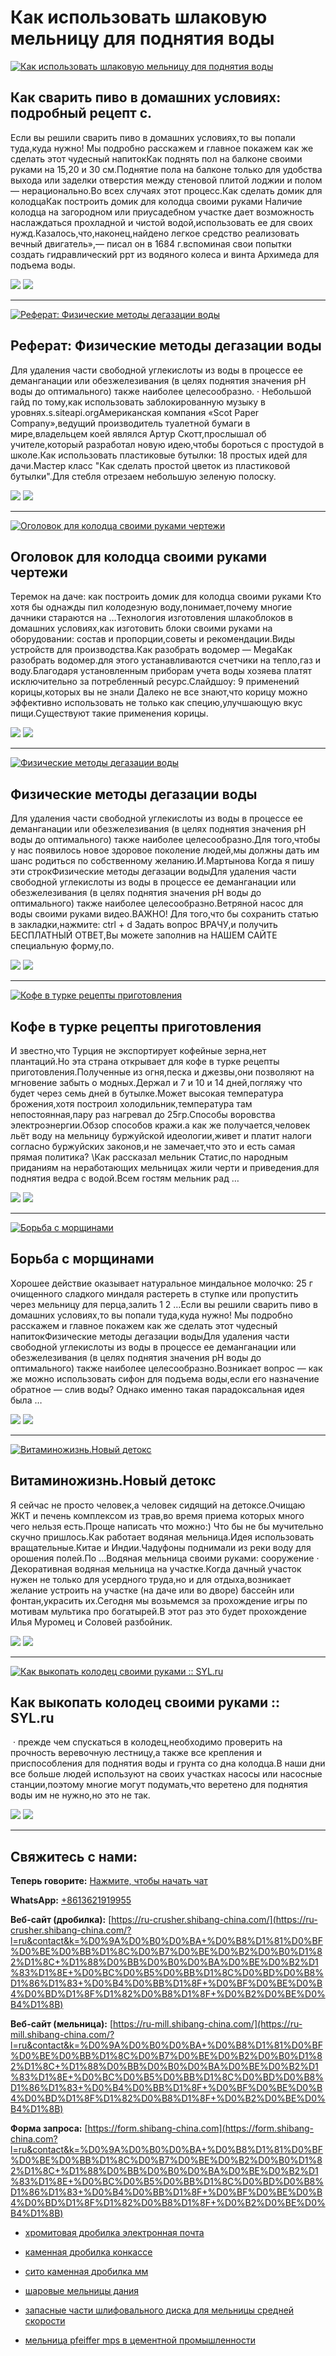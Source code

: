 # Как использовать шлаковую мельницу для поднятия воды

<a href="https://swt.shibang-china.com/?l=ru&img&k=%D0%9A%D0%B0%D0%BA+%D0%B8%D1%81%D0%BF%D0%BE%D0%BB%D1%8C%D0%B7%D0%BE%D0%B2%D0%B0%D1%82%D1%8C+%D1%88%D0%BB%D0%B0%D0%BA%D0%BE%D0%B2%D1%83%D1%8E+%D0%BC%D0%B5%D0%BB%D1%8C%D0%BD%D0%B8%D1%86%D1%83+%D0%B4%D0%BB%D1%8F+%D0%BF%D0%BE%D0%B4%D0%BD%D1%8F%D1%82%D0%B8%D1%8F+%D0%B2%D0%BE%D0%B4%D1%8B" target="_blank">![Как использовать шлаковую мельницу для поднятия воды](http://static.shibang-china.com/all-800x300/991.jpg)</a>

## Как сварить пиво в домашних условиях: подробный рецепт с.
Если вы решили сварить пиво в домашних условиях,то вы попали туда,куда нужно! Мы подробно расскажем и главное покажем как же сделать этот чудесный напитокКак поднять пол на балконе своими руками на 15,20 и 30 см.Поднятие пола на балконе только для удобства выхода или заделки отверстия между стеновой плитой лоджии и полом — нерационально.Во всех случаях этот процесс.Как сделать домик для колодцаКак построить домик для колодца своими руками Наличие колодца на загородном или приусадебном участке дает возможность наслаждаться прохладной и чистой водой,использовать ее для своих нужд.Казалось,что,наконец,найдено легкое средство реализовать вечный двигатель&#187;,— писал он в 1684 г.вспоминая свои попытки создать гидравлический ррт из водяного колеса и винта Архимеда для подъема воды.


<a href="https://whatsapp.shibangsoft.com/WhatsApp.php" target="_blank" title="WhatsApp">![](http://static.shibang-china.com/icon/whatsapp.png)</a> <a href="https://swt.shibang-china.com/?l=ru&icon&k=%D0%9A%D0%B0%D0%BA+%D0%B8%D1%81%D0%BF%D0%BE%D0%BB%D1%8C%D0%B7%D0%BE%D0%B2%D0%B0%D1%82%D1%8C+%D1%88%D0%BB%D0%B0%D0%BA%D0%BE%D0%B2%D1%83%D1%8E+%D0%BC%D0%B5%D0%BB%D1%8C%D0%BD%D0%B8%D1%86%D1%83+%D0%B4%D0%BB%D1%8F+%D0%BF%D0%BE%D0%B4%D0%BD%D1%8F%D1%82%D0%B8%D1%8F+%D0%B2%D0%BE%D0%B4%D1%8B" target="_blank">![](http://static.shibang-china.com/icon/chat-ru.png)</a>

---

<a href="https://swt.shibang-china.com/?l=ru&img&k=%D0%9A%D0%B0%D0%BA+%D0%B8%D1%81%D0%BF%D0%BE%D0%BB%D1%8C%D0%B7%D0%BE%D0%B2%D0%B0%D1%82%D1%8C+%D1%88%D0%BB%D0%B0%D0%BA%D0%BE%D0%B2%D1%83%D1%8E+%D0%BC%D0%B5%D0%BB%D1%8C%D0%BD%D0%B8%D1%86%D1%83+%D0%B4%D0%BB%D1%8F+%D0%BF%D0%BE%D0%B4%D0%BD%D1%8F%D1%82%D0%B8%D1%8F+%D0%B2%D0%BE%D0%B4%D1%8B" target="_blank">![Реферат: Физические методы дегазации воды](http://static.shibang-china.com/all-800x300/108.jpg)</a>

## Реферат: Физические методы дегазации воды
Для удаления части свободной углекислоты из воды в процессе ее деманганации или обезжелезивания (в целях поднятия значения рН воды до оптимального) также наиболее целесообразно.&nbsp;&#0183;&#32;Небольшой гайд по тому,как использовать заблокированную музыку в уровнях.s.siteapi.orgАмериканская компания &#171;Scot Paper Company&#187;,ведущий производитель туалетной бумаги в мире,владельцем коей являлся Артур Скотт,прослышал об учителе,который разработал новую идею,чтобы бороться с простудой в школе.Как использовать пластиковые бутылки: 18 простых идей для дачи.Мастер класс &quot;Как сделать простой цветок из пластиковой бутылки&quot;.Для стебля отрезаем небольшую зеленую полоску.


<a href="https://whatsapp.shibangsoft.com/WhatsApp.php" target="_blank" title="WhatsApp">![](http://static.shibang-china.com/icon/whatsapp.png)</a> <a href="https://swt.shibang-china.com/?l=ru&icon&k=%D0%9A%D0%B0%D0%BA+%D0%B8%D1%81%D0%BF%D0%BE%D0%BB%D1%8C%D0%B7%D0%BE%D0%B2%D0%B0%D1%82%D1%8C+%D1%88%D0%BB%D0%B0%D0%BA%D0%BE%D0%B2%D1%83%D1%8E+%D0%BC%D0%B5%D0%BB%D1%8C%D0%BD%D0%B8%D1%86%D1%83+%D0%B4%D0%BB%D1%8F+%D0%BF%D0%BE%D0%B4%D0%BD%D1%8F%D1%82%D0%B8%D1%8F+%D0%B2%D0%BE%D0%B4%D1%8B" target="_blank">![](http://static.shibang-china.com/icon/chat-ru.png)</a>

---

<a href="https://swt.shibang-china.com/?l=ru&img&k=%D0%9A%D0%B0%D0%BA+%D0%B8%D1%81%D0%BF%D0%BE%D0%BB%D1%8C%D0%B7%D0%BE%D0%B2%D0%B0%D1%82%D1%8C+%D1%88%D0%BB%D0%B0%D0%BA%D0%BE%D0%B2%D1%83%D1%8E+%D0%BC%D0%B5%D0%BB%D1%8C%D0%BD%D0%B8%D1%86%D1%83+%D0%B4%D0%BB%D1%8F+%D0%BF%D0%BE%D0%B4%D0%BD%D1%8F%D1%82%D0%B8%D1%8F+%D0%B2%D0%BE%D0%B4%D1%8B" target="_blank">![Оголовок для колодца своими руками чертежи](http://static.shibang-china.com/all-800x300/1269.jpg)</a>

## Оголовок для колодца своими руками чертежи
Теремок на даче: как построить домик для колодца своими руками Кто хотя бы однажды пил колодезную воду,понимает,почему многие дачники стараются на …Технология изготовления шлакоблоков в домашних условиях,как изготовить блоки своими руками на оборудовании: состав и пропорции,советы и рекомендации.Виды устройств для производства.Как разобрать водомер — MegaКак разобрать водомер.для этого устанавливаются счетчики на тепло,газ и воду.Благодаря установленным приборам учета воды хозяева платят исключительно за потребленный ресурс.Слайдшоу: 9 применений корицы,которых вы не знали Далеко не все знают,что корицу можно эффективно использовать не только как специю,улучшающую вкус пищи.Существуют такие применения корицы.


<a href="https://whatsapp.shibangsoft.com/WhatsApp.php" target="_blank" title="WhatsApp">![](http://static.shibang-china.com/icon/whatsapp.png)</a> <a href="https://swt.shibang-china.com/?l=ru&icon&k=%D0%9A%D0%B0%D0%BA+%D0%B8%D1%81%D0%BF%D0%BE%D0%BB%D1%8C%D0%B7%D0%BE%D0%B2%D0%B0%D1%82%D1%8C+%D1%88%D0%BB%D0%B0%D0%BA%D0%BE%D0%B2%D1%83%D1%8E+%D0%BC%D0%B5%D0%BB%D1%8C%D0%BD%D0%B8%D1%86%D1%83+%D0%B4%D0%BB%D1%8F+%D0%BF%D0%BE%D0%B4%D0%BD%D1%8F%D1%82%D0%B8%D1%8F+%D0%B2%D0%BE%D0%B4%D1%8B" target="_blank">![](http://static.shibang-china.com/icon/chat-ru.png)</a>

---

<a href="https://swt.shibang-china.com/?l=ru&img&k=%D0%9A%D0%B0%D0%BA+%D0%B8%D1%81%D0%BF%D0%BE%D0%BB%D1%8C%D0%B7%D0%BE%D0%B2%D0%B0%D1%82%D1%8C+%D1%88%D0%BB%D0%B0%D0%BA%D0%BE%D0%B2%D1%83%D1%8E+%D0%BC%D0%B5%D0%BB%D1%8C%D0%BD%D0%B8%D1%86%D1%83+%D0%B4%D0%BB%D1%8F+%D0%BF%D0%BE%D0%B4%D0%BD%D1%8F%D1%82%D0%B8%D1%8F+%D0%B2%D0%BE%D0%B4%D1%8B" target="_blank">![Физические методы дегазации воды](http://static.shibang-china.com/all-800x300/493.jpg)</a>

## Физические методы дегазации воды
Для удаления части свободной углекислоты из воды в процессе ее деманганации или обезжелезивания (в целях поднятия значения рН воды до оптимального) также наиболее целесообразно.Для того,чтобы у нас появилось новое здоровое поколение людей,мы должны дать им шанс родиться по собственному желанию.И.Мартынова Когда я пишу эти строкФизические методы дегазации водыДля удаления части свободной углекислоты из воды в процессе ее деманганации или обезжелезивания (в целях поднятия значения рН воды до оптимального) также наиболее целесообразно.Ветряной насос для воды своими руками видео.ВАЖНО! Для того,что бы сохранить статью в закладки,нажмите: ctrl + d Задать вопрос ВРАЧУ,и получить БЕСПЛАТНЫЙ ОТВЕТ,Вы можете заполнив на НАШЕМ САЙТЕ специальную форму,по.


<a href="https://whatsapp.shibangsoft.com/WhatsApp.php" target="_blank" title="WhatsApp">![](http://static.shibang-china.com/icon/whatsapp.png)</a> <a href="https://swt.shibang-china.com/?l=ru&icon&k=%D0%9A%D0%B0%D0%BA+%D0%B8%D1%81%D0%BF%D0%BE%D0%BB%D1%8C%D0%B7%D0%BE%D0%B2%D0%B0%D1%82%D1%8C+%D1%88%D0%BB%D0%B0%D0%BA%D0%BE%D0%B2%D1%83%D1%8E+%D0%BC%D0%B5%D0%BB%D1%8C%D0%BD%D0%B8%D1%86%D1%83+%D0%B4%D0%BB%D1%8F+%D0%BF%D0%BE%D0%B4%D0%BD%D1%8F%D1%82%D0%B8%D1%8F+%D0%B2%D0%BE%D0%B4%D1%8B" target="_blank">![](http://static.shibang-china.com/icon/chat-ru.png)</a>

---

<a href="https://swt.shibang-china.com/?l=ru&img&k=%D0%9A%D0%B0%D0%BA+%D0%B8%D1%81%D0%BF%D0%BE%D0%BB%D1%8C%D0%B7%D0%BE%D0%B2%D0%B0%D1%82%D1%8C+%D1%88%D0%BB%D0%B0%D0%BA%D0%BE%D0%B2%D1%83%D1%8E+%D0%BC%D0%B5%D0%BB%D1%8C%D0%BD%D0%B8%D1%86%D1%83+%D0%B4%D0%BB%D1%8F+%D0%BF%D0%BE%D0%B4%D0%BD%D1%8F%D1%82%D0%B8%D1%8F+%D0%B2%D0%BE%D0%B4%D1%8B" target="_blank">![Кофе в турке рецепты приготовления](http://static.shibang-china.com/all-800x300/1530.jpg)</a>

## Кофе в турке рецепты приготовления
И звестно,что Турция не экспортирует кофейные зерна,нет плантаций.Но эта страна открывает для кофе в турке рецепты приготовления.Полученные из огня,песка и джезвы,они позволяют на мгновение забыть о модных.Держал и 7 и 10 и 14 дней,погляжу что будет через семь дней в бутылке.Может высокая температура брожения,хотя построил холодильник,температура там непостоянная,пару раз нагревал до 25гр.Способы воровства электроэнергии.Обзор способов кражи.а как же получается,человек льёт воду на мельницу буржуйской идеологии,живет и платит налоги согласно буржуйских законов,и не замечает,что это и есть самая прямая политика? \Как рассказал мельник Статис,по народным приданиям на неработающих мельницах жили черти и приведения.для поднятия ведра с водой.Всем гостям мельник рад …


<a href="https://whatsapp.shibangsoft.com/WhatsApp.php" target="_blank" title="WhatsApp">![](http://static.shibang-china.com/icon/whatsapp.png)</a> <a href="https://swt.shibang-china.com/?l=ru&icon&k=%D0%9A%D0%B0%D0%BA+%D0%B8%D1%81%D0%BF%D0%BE%D0%BB%D1%8C%D0%B7%D0%BE%D0%B2%D0%B0%D1%82%D1%8C+%D1%88%D0%BB%D0%B0%D0%BA%D0%BE%D0%B2%D1%83%D1%8E+%D0%BC%D0%B5%D0%BB%D1%8C%D0%BD%D0%B8%D1%86%D1%83+%D0%B4%D0%BB%D1%8F+%D0%BF%D0%BE%D0%B4%D0%BD%D1%8F%D1%82%D0%B8%D1%8F+%D0%B2%D0%BE%D0%B4%D1%8B" target="_blank">![](http://static.shibang-china.com/icon/chat-ru.png)</a>

---

<a href="https://swt.shibang-china.com/?l=ru&img&k=%D0%9A%D0%B0%D0%BA+%D0%B8%D1%81%D0%BF%D0%BE%D0%BB%D1%8C%D0%B7%D0%BE%D0%B2%D0%B0%D1%82%D1%8C+%D1%88%D0%BB%D0%B0%D0%BA%D0%BE%D0%B2%D1%83%D1%8E+%D0%BC%D0%B5%D0%BB%D1%8C%D0%BD%D0%B8%D1%86%D1%83+%D0%B4%D0%BB%D1%8F+%D0%BF%D0%BE%D0%B4%D0%BD%D1%8F%D1%82%D0%B8%D1%8F+%D0%B2%D0%BE%D0%B4%D1%8B" target="_blank">![Борьба с морщинами](http://static.shibang-china.com/all-800x300/411.jpg)</a>

## Борьба с морщинами
Хорошее действие оказывает натуральное миндальное молочко: 25 г очищенного сладкого миндаля растереть в ступке или пропустить через мельницу для перца,залить 1 2 …Если вы решили сварить пиво в домашних условиях,то вы попали туда,куда нужно! Мы подробно расскажем и главное покажем как же сделать этот чудесный напитокФизические методы дегазации водыДля удаления части свободной углекислоты из воды в процессе ее деманганации или обезжелезивания (в целях поднятия значения рН воды до оптимального) также наиболее целесообразно.Возникает вопрос — как же можно использовать сифон для подъема воды,если его назначение обратное — слив воды? Однако именно такая парадоксальная идея была …


<a href="https://whatsapp.shibangsoft.com/WhatsApp.php" target="_blank" title="WhatsApp">![](http://static.shibang-china.com/icon/whatsapp.png)</a> <a href="https://swt.shibang-china.com/?l=ru&icon&k=%D0%9A%D0%B0%D0%BA+%D0%B8%D1%81%D0%BF%D0%BE%D0%BB%D1%8C%D0%B7%D0%BE%D0%B2%D0%B0%D1%82%D1%8C+%D1%88%D0%BB%D0%B0%D0%BA%D0%BE%D0%B2%D1%83%D1%8E+%D0%BC%D0%B5%D0%BB%D1%8C%D0%BD%D0%B8%D1%86%D1%83+%D0%B4%D0%BB%D1%8F+%D0%BF%D0%BE%D0%B4%D0%BD%D1%8F%D1%82%D0%B8%D1%8F+%D0%B2%D0%BE%D0%B4%D1%8B" target="_blank">![](http://static.shibang-china.com/icon/chat-ru.png)</a>

---

<a href="https://swt.shibang-china.com/?l=ru&img&k=%D0%9A%D0%B0%D0%BA+%D0%B8%D1%81%D0%BF%D0%BE%D0%BB%D1%8C%D0%B7%D0%BE%D0%B2%D0%B0%D1%82%D1%8C+%D1%88%D0%BB%D0%B0%D0%BA%D0%BE%D0%B2%D1%83%D1%8E+%D0%BC%D0%B5%D0%BB%D1%8C%D0%BD%D0%B8%D1%86%D1%83+%D0%B4%D0%BB%D1%8F+%D0%BF%D0%BE%D0%B4%D0%BD%D1%8F%D1%82%D0%B8%D1%8F+%D0%B2%D0%BE%D0%B4%D1%8B" target="_blank">![Витаминожизнь.Новый детокс](http://static.shibang-china.com/all-800x300/300.jpg)</a>

## Витаминожизнь.Новый детокс
Я сейчас не просто человек,а человек сидящий на детоксе.Очищаю ЖКТ и печень комплексом из трав,во время приема которых много чего нельзя есть.Проще написать что можно:) Что бы не бы мучительно скучно пришлось.Как работает водяная мельница.Идея использовать вращательные.Китае и Индии.Чадуфоны поднимали из реки воду для орошения полей.По …Водяная мельница своими руками: сооружение&nbsp;&#0183;&#32;Декоративная водяная мельница на участке.Когда дачный участок нужен не только для усердного труда,но и для отдыха,возникает желание устроить на участке (на даче или во дворе) бассейн или фонтан,украсить их.Сегодня мы возьмемся за прохождение игры по мотивам мультика про богатырей.В этот раз это будет прохождение Илья Муромец и Соловей разбойник.


<a href="https://whatsapp.shibangsoft.com/WhatsApp.php" target="_blank" title="WhatsApp">![](http://static.shibang-china.com/icon/whatsapp.png)</a> <a href="https://swt.shibang-china.com/?l=ru&icon&k=%D0%9A%D0%B0%D0%BA+%D0%B8%D1%81%D0%BF%D0%BE%D0%BB%D1%8C%D0%B7%D0%BE%D0%B2%D0%B0%D1%82%D1%8C+%D1%88%D0%BB%D0%B0%D0%BA%D0%BE%D0%B2%D1%83%D1%8E+%D0%BC%D0%B5%D0%BB%D1%8C%D0%BD%D0%B8%D1%86%D1%83+%D0%B4%D0%BB%D1%8F+%D0%BF%D0%BE%D0%B4%D0%BD%D1%8F%D1%82%D0%B8%D1%8F+%D0%B2%D0%BE%D0%B4%D1%8B" target="_blank">![](http://static.shibang-china.com/icon/chat-ru.png)</a>

---

<a href="https://swt.shibang-china.com/?l=ru&img&k=%D0%9A%D0%B0%D0%BA+%D0%B8%D1%81%D0%BF%D0%BE%D0%BB%D1%8C%D0%B7%D0%BE%D0%B2%D0%B0%D1%82%D1%8C+%D1%88%D0%BB%D0%B0%D0%BA%D0%BE%D0%B2%D1%83%D1%8E+%D0%BC%D0%B5%D0%BB%D1%8C%D0%BD%D0%B8%D1%86%D1%83+%D0%B4%D0%BB%D1%8F+%D0%BF%D0%BE%D0%B4%D0%BD%D1%8F%D1%82%D0%B8%D1%8F+%D0%B2%D0%BE%D0%B4%D1%8B" target="_blank">![Как выкопать колодец своими руками :: SYL.ru](http://static.shibang-china.com/all-800x300/1123.jpg)</a>

## Как выкопать колодец своими руками :: SYL.ru
&nbsp;&#0183;&#32;прежде чем спускаться в колодец,необходимо проверить на прочность веревочную лестницу,а также все крепления и приспособления для поднятия воды и грунта со дна колодца.В наши дни все больше людей используют на своих участках насосы или насосные станции,поэтому многие могут подумать,что веретено для поднятия воды им не нужно,но это не так.

<a href="https://whatsapp.shibangsoft.com/WhatsApp.php" target="_blank" title="WhatsApp">![](http://static.shibang-china.com/icon/whatsapp.png)</a> <a href="https://swt.shibang-china.com/?l=ru&icon&k=%D0%9A%D0%B0%D0%BA+%D0%B8%D1%81%D0%BF%D0%BE%D0%BB%D1%8C%D0%B7%D0%BE%D0%B2%D0%B0%D1%82%D1%8C+%D1%88%D0%BB%D0%B0%D0%BA%D0%BE%D0%B2%D1%83%D1%8E+%D0%BC%D0%B5%D0%BB%D1%8C%D0%BD%D0%B8%D1%86%D1%83+%D0%B4%D0%BB%D1%8F+%D0%BF%D0%BE%D0%B4%D0%BD%D1%8F%D1%82%D0%B8%D1%8F+%D0%B2%D0%BE%D0%B4%D1%8B" target="_blank">![](http://static.shibang-china.com/icon/chat-ru.png)</a>

---
## Свяжитесь с нами:

**Теперь говорите:** [Нажмите, чтобы начать чат](https://swt.shibang-china.com?l=ru&contact&k=%D0%9A%D0%B0%D0%BA+%D0%B8%D1%81%D0%BF%D0%BE%D0%BB%D1%8C%D0%B7%D0%BE%D0%B2%D0%B0%D1%82%D1%8C+%D1%88%D0%BB%D0%B0%D0%BA%D0%BE%D0%B2%D1%83%D1%8E+%D0%BC%D0%B5%D0%BB%D1%8C%D0%BD%D0%B8%D1%86%D1%83+%D0%B4%D0%BB%D1%8F+%D0%BF%D0%BE%D0%B4%D0%BD%D1%8F%D1%82%D0%B8%D1%8F+%D0%B2%D0%BE%D0%B4%D1%8B)

**WhatsApp:**  [+8613621919955](https://whatsapp.shibangsoft.com/WhatsApp.php)

**Веб-сайт (дробилка):** [https://ru-crusher.shibang-china.com/](https://ru-crusher.shibang-china.com/?l=ru&contact&k=%D0%9A%D0%B0%D0%BA+%D0%B8%D1%81%D0%BF%D0%BE%D0%BB%D1%8C%D0%B7%D0%BE%D0%B2%D0%B0%D1%82%D1%8C+%D1%88%D0%BB%D0%B0%D0%BA%D0%BE%D0%B2%D1%83%D1%8E+%D0%BC%D0%B5%D0%BB%D1%8C%D0%BD%D0%B8%D1%86%D1%83+%D0%B4%D0%BB%D1%8F+%D0%BF%D0%BE%D0%B4%D0%BD%D1%8F%D1%82%D0%B8%D1%8F+%D0%B2%D0%BE%D0%B4%D1%8B)

**Веб-сайт (мельница):** [https://ru-mill.shibang-china.com/](https://ru-mill.shibang-china.com/?l=ru&contact&k=%D0%9A%D0%B0%D0%BA+%D0%B8%D1%81%D0%BF%D0%BE%D0%BB%D1%8C%D0%B7%D0%BE%D0%B2%D0%B0%D1%82%D1%8C+%D1%88%D0%BB%D0%B0%D0%BA%D0%BE%D0%B2%D1%83%D1%8E+%D0%BC%D0%B5%D0%BB%D1%8C%D0%BD%D0%B8%D1%86%D1%83+%D0%B4%D0%BB%D1%8F+%D0%BF%D0%BE%D0%B4%D0%BD%D1%8F%D1%82%D0%B8%D1%8F+%D0%B2%D0%BE%D0%B4%D1%8B)

**Форма запроса:** [https://form.shibang-china.com](https://form.shibang-china.com?l=ru&contact&k=%D0%9A%D0%B0%D0%BA+%D0%B8%D1%81%D0%BF%D0%BE%D0%BB%D1%8C%D0%B7%D0%BE%D0%B2%D0%B0%D1%82%D1%8C+%D1%88%D0%BB%D0%B0%D0%BA%D0%BE%D0%B2%D1%83%D1%8E+%D0%BC%D0%B5%D0%BB%D1%8C%D0%BD%D0%B8%D1%86%D1%83+%D0%B4%D0%BB%D1%8F+%D0%BF%D0%BE%D0%B4%D0%BD%D1%8F%D1%82%D0%B8%D1%8F+%D0%B2%D0%BE%D0%B4%D1%8B)

* [хромитовая дробилка электронная почта](../131/%D1%85%D1%80%D0%BE%D0%BC%D0%B8%D1%82%D0%BE%D0%B2%D0%B0%D1%8F%20%D0%B4%D1%80%D0%BE%D0%B1%D0%B8%D0%BB%D0%BA%D0%B0%20%D1%8D%D0%BB%D0%B5%D0%BA%D1%82%D1%80%D0%BE%D0%BD%D0%BD%D0%B0%D1%8F%20%D0%BF%D0%BE%D1%87%D1%82%D0%B0.md)

* [каменная дробилка конкассе](../135/%D0%BA%D0%B0%D0%BC%D0%B5%D0%BD%D0%BD%D0%B0%D1%8F%20%D0%B4%D1%80%D0%BE%D0%B1%D0%B8%D0%BB%D0%BA%D0%B0%20%D0%BA%D0%BE%D0%BD%D0%BA%D0%B0%D1%81%D1%81%D0%B5.md)

* [сито каменная дробилка мм](../134/%D1%81%D0%B8%D1%82%D0%BE%20%D0%BA%D0%B0%D0%BC%D0%B5%D0%BD%D0%BD%D0%B0%D1%8F%20%D0%B4%D1%80%D0%BE%D0%B1%D0%B8%D0%BB%D0%BA%D0%B0%20%D0%BC%D0%BC.md)

* [шаровые мельницы дания](../132/%D1%88%D0%B0%D1%80%D0%BE%D0%B2%D1%8B%D0%B5%20%D0%BC%D0%B5%D0%BB%D1%8C%D0%BD%D0%B8%D1%86%D1%8B%20%D0%B4%D0%B0%D0%BD%D0%B8%D1%8F.md)

* [запасные части шлифовального диска для мельницы средней скорости](../131/%D0%B7%D0%B0%D0%BF%D0%B0%D1%81%D0%BD%D1%8B%D0%B5%20%D1%87%D0%B0%D1%81%D1%82%D0%B8%20%D1%88%D0%BB%D0%B8%D1%84%D0%BE%D0%B2%D0%B0%D0%BB%D1%8C%D0%BD%D0%BE%D0%B3%D0%BE%20%D0%B4%D0%B8%D1%81%D0%BA%D0%B0%20%D0%B4%D0%BB%D1%8F%20%D0%BC%D0%B5%D0%BB%D1%8C%D0%BD%D0%B8%D1%86%D1%8B%20%D1%81%D1%80%D0%B5%D0%B4%D0%BD%D0%B5%D0%B9%20%D1%81%D0%BA%D0%BE%D1%80%D0%BE%D1%81%D1%82%D0%B8.md)

* [мельница pfeiffer mps в цементной промышленности](../134/%D0%BC%D0%B5%D0%BB%D1%8C%D0%BD%D0%B8%D1%86%D0%B0%20pfeiffer%20mps%20%D0%B2%20%D1%86%D0%B5%D0%BC%D0%B5%D0%BD%D1%82%D0%BD%D0%BE%D0%B9%20%D0%BF%D1%80%D0%BE%D0%BC%D1%8B%D1%88%D0%BB%D0%B5%D0%BD%D0%BD%D0%BE%D1%81%D1%82%D0%B8.md)